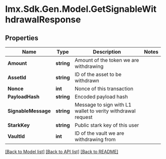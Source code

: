 # Imx.Sdk.Gen.Model.GetSignableWithdrawalResponse

## Properties

Name | Type | Description | Notes
------------ | ------------- | ------------- | -------------
**Amount** | **string** | Amount of the token we are withdrawing | 
**AssetId** | **string** | ID of the asset to be withdrawn | 
**Nonce** | **int** | Nonce of this transaction | 
**PayloadHash** | **string** | Encoded payload hash | 
**SignableMessage** | **string** | Message to sign with L1 wallet to verity withdrawal request | 
**StarkKey** | **string** | Public stark key of this user | 
**VaultId** | **int** | ID of the vault we are withdrawing from | 

[[Back to Model list]](../README.md#documentation-for-models) [[Back to API list]](../README.md#documentation-for-api-endpoints) [[Back to README]](../README.md)

